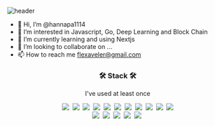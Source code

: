 ![header](https://capsule-render.vercel.app/api?type=waving&color=ff0000&section=header&height=300&text=Jimyeong&nbsp;Song&fontSize=50&fontColor=ffffff)


- 👋 Hi, I’m @hannapa1114
- 👀 I’m interested in Javascript, Go, Deep Learning and Block Chain
- 🌱 I’m currently learning and using Nextjs
- 💞️ I’m looking to collaborate on ...
- 📫 How to reach me flexaveler@gmail.com

<h3 align="center">🛠 Stack 🛠</h3>

<p align="center">I've used at least once</p>

<p align="center">
<img src="https://img.shields.io/badge/javascript-f0db4f?style=flat-square&logo=Javascript&logoColor=323330"/></a>&nbsp;
<img src="https://img.shields.io/badge/react-3766AB?style=flat-square&logo=React&logoColor=white"/></a>&nbsp;
<img src="https://img.shields.io/badge/nextjs-3766AB?style=flat-square&logo=Vercel&logoColor=white"/></a>&nbsp;
<img src="https://img.shields.io/badge/tailwindcss-fff?style=flat-square&logo=Tailwindcss&logoColor=58b6d3"/></a>&nbsp;
<img src="https://img.shields.io/badge/styled&ndash;components-ff9cb5?style=flat-square&logo=Styled-components&logoColor=white"/></a>&nbsp;
<img src="https://img.shields.io/badge/redux-3766AB?style=flat-square&logo=Redux&logoColor=white"/></a>&nbsp;
<img src="https://img.shields.io/badge/typescript-3766AB?style=flat-square&logo=Typescript&logoColor=white"/></a>&nbsp;
<img src="https://img.shields.io/badge/vue.js-2f9e77?style=flat-square&logo=Vuetify&logoColor=white"/></a>&nbsp;
<img src="https://img.shields.io/badge/svelte.js-fff?style=flat-square&logo=Svelte&logoColor=red"/></a>&nbsp;
<img src="https://img.shields.io/badge/express-fff?style=flat-square&logo=express&logoColor=808081"/></a>&nbsp;
<img src="https://img.shields.io/badge/mysql-32708d?style=flat-square&logo=Mysql&logoColor=white"/></a><br>
<img src="https://img.shields.io/badge/aws-ff953f?style=flat-square&logo=Amazon-AWS&logoColor=white"/></a>&nbsp;
<img src="https://img.shields.io/badge/electron-3766AB?style=flat-square&logo=Electron&logoColor=white"/></a>&nbsp;
<img src="https://img.shields.io/badge/python-1e94b2?style=flat-square&logo=Python&logoColor=f0db4f"/></a>&nbsp;
<img src="https://img.shields.io/badge/linux-3766AB?style=flat-square&logo=Linux&logoColor=white"/></a>&nbsp;
<img src="https://img.shields.io/badge/stack&ndash;overflow-adb8c0?style=flat-square&logo=Stack-overflow&logoColor=ffae6a"/></a>&nbsp;
</p>

<!---
hannapa1114/hannapa1114 is a ✨ special ✨ repository because its `README.md` (this file) appears on your GitHub profile.
You can click the Preview link to take a look at your changes.
--->
